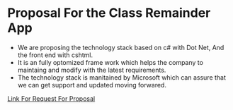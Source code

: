 # Proposal For the Class Remainder App

- We are proposing the technology stack based on c# with Dot Net, And the front end with cshtml.
- It is an fully optomized frame work which helps the company to maintaing and modify with the latest requirements.
- The technology stack is manitained by Microsoft which can assure that we can get support and updated moving forwared.

[Link For Request For Proposal](https://github.com/harshakurra123/ClassRemainder)
